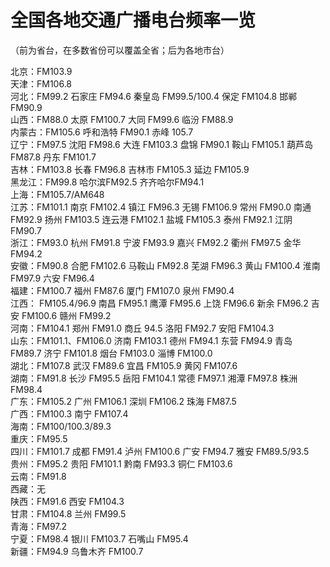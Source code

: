 # 全国各地交通广播电台频率一览  
  
（前为省台，在多数省份可以覆盖全省；后为各地市台）  
  
北京：FM103.9  
天津：FM106.8  
河北：FM99.2 石家庄 FM94.6 秦皇岛 FM99.5/100.4 保定 FM104.8  邯郸 FM90.9  
山西：FM88.0 太原 FM100.7 大同 FM99.6  临汾 FM88.9  
内蒙古：FM105.6 呼和浩特 FM90.1 赤峰 105.7  
辽宁：FM97.5  沈阳 FM98.6  大连 FM103.3  盘锦 FM90.1 鞍山 FM105.1  葫芦岛 FM87.8  丹东 FM101.7  
吉林：FM103.8  长春 FM96.8  吉林市 FM105.3  延边 FM105.9  
黑龙江：FM99.8  哈尔滨FM92.5  齐齐哈尔FM94.1  
上海：FM105.7/AM648  
江苏：FM101.1  南京 FM102.4  镇江 FM96.3  无锡 FM106.9  常州 FM90.0  南通 FM92.9  扬州 FM103.5  连云港 FM102.1  盐城 FM105.3  泰州 FM92.1  江阴 FM90.7  
浙江：FM93.0  杭州 FM91.8  宁波 FM93.9  嘉兴 FM92.2  衢州 FM97.5  金华 FM94.2  
安徽：FM90.8  合肥 FM102.6  马鞍山 FM92.8  芜湖 FM96.3  黄山 FM100.4  淮南 FM97.9 六安 FM96.4  
福建：FM100.7  福州 FM87.6  厦门 FM107.0  泉州 FM90.4  
江西： FM105.4/96.9  南昌 FM95.1  鹰潭 FM95.6  上饶 FM96.6  新余 FM96.2 吉安 FM100.6  赣州 FM99.2  
河南：FM104.1  郑州 FM91.0  商丘 94.5  洛阳 FM92.7  安阳 FM104.3  
山东：FM101.1、FM106.0  济南 FM103.1  德州 FM94.1  东营 FM94.9  青岛 FM89.7  济宁 FM101.8  烟台 FM103.0  淄博 FM100.0  
湖北：FM107.8  武汉 FM89.6  宜昌 FM105.9  黄冈 FM107.6  
湖南：FM91.8  长沙 FM95.5  岳阳 FM104.1  常德 FM97.1  湘潭 FM97.8  株洲 FM98.4  
广东：FM105.2  广州 FM106.1  深圳 FM106.2  珠海 FM87.5  
广西：FM100.3  南宁 FM107.4  
海南：FM100/100.3/89.3  
重庆：FM95.5  
四川：FM101.7  成都 FM91.4  泸州 FM100.6  广安 FM94.7  雅安 FM89.5/93.5  
贵州：FM95.2  贵阳 FM101.1  黔南 FM93.3  铜仁 FM103.6  
云南：FM91.8  
西藏：无  
陕西：FM91.6  西安 FM104.3  
甘肃：FM104.8  兰州 FM99.5  
青海：FM97.2  
宁夏：FM98.4  银川 FM103.7  石嘴山 FM95.4  
新疆：FM94.9  乌鲁木齐 FM100.7  
